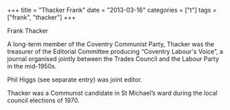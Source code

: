 +++
title = "Thacker Frank"
date = "2013-03-16"
categories = ["t"]
tags = ["frank", "thacker"]
+++

Frank Thacker

A long-term member of the Coventry Communist Party, Thacker was the treasurer of the Editorial Committee producing “Coventry Labour's Voice”, a journal organised jointly between the Trades Council and the Labour Party in the mid-1950s.

Phil Higgs (see separate entry) was joint editor.

Thacker was a Communist candidate in St Michael’s ward during the local council elections of 1970.
